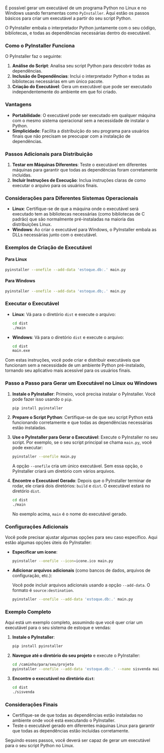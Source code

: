 # 

É possível gerar um executável de um programa Python no Linux e no Windows usando ferramentas como `PyInstaller`. Aqui estão os passos básicos para criar um executável a partir do seu script Python.

O PyInstaller embala o interpretador Python juntamente com o seu código, bibliotecas, e todas as dependências necessárias dentro do executável.

### Como o PyInstaller Funciona

O PyInstaller faz o seguinte:

1. **Análise do Script**: Analisa seu script Python para descobrir todas as dependências.
2. **Inclusão de Dependências**: Inclui o interpretador Python e todas as bibliotecas necessárias em um único pacote.
3. **Criação do Executável**: Gera um executável que pode ser executado independentemente do ambiente em que foi criado.

### Vantagens

- **Portabilidade**: O executável pode ser executado em qualquer máquina com o mesmo sistema operacional sem a necessidade de instalar o Python.
- **Simplicidade**: Facilita a distribuição do seu programa para usuários finais que não precisam se preocupar com a instalação de dependências.

### Passos Adicionais para Distribuição

1. **Testar em Máquinas Diferentes**: Teste o executável em diferentes máquinas para garantir que todas as dependências foram corretamente incluídas.
2. **Incluir Instruções de Execução**: Inclua instruções claras de como executar o arquivo para os usuários finais.

### Considerações para Diferentes Sistemas Operacionais

- **Linux**: Certifique-se de que a máquina onde o executável será executado tem as bibliotecas necessárias (como bibliotecas de C padrão) que são normalmente pré-instaladas na maioria das distribuições Linux.
- **Windows**: Ao criar o executável para Windows, o PyInstaller embala as DLLs necessárias junto com o executável.

### Exemplos de Criação de Executável

#### Para Linux

```bash
pyinstaller --onefile --add-data 'estoque.db:.' main.py
```

#### Para Windows

```bash
pyinstaller --onefile --add-data 'estoque.db;.' main.py
```

### Executar o Executável

- **Linux**: Vá para o diretório `dist` e execute o arquivo:

  ```bash
  cd dist
  ./main
  ```

- **Windows**: Vá para o diretório `dist` e execute o arquivo:

  ```cmd
  cd dist
  main.exe
  ```

Com estas instruções, você pode criar e distribuir executáveis que funcionam sem a necessidade de um ambiente Python pré-instalado, tornando seu aplicativo mais acessível para os usuários finais.

### Passo a Passo para Gerar um Executável no Linux ou Windows

1. **Instale o PyInstaller**:
   Primeiro, você precisa instalar o PyInstaller. Você pode fazer isso usando o `pip`.

   ```bash
   pip install pyinstaller
   ```

2. **Prepare o Script Python**:
   Certifique-se de que seu script Python está funcionando corretamente e que todas as dependências necessárias estão instaladas.

3. **Use o PyInstaller para Gerar o Executável**:
   Execute o PyInstaller no seu script. Por exemplo, se o seu script principal se chama `main.py`, você pode executar:

   ```bash
   pyinstaller --onefile main.py
   ```

   A opção `--onefile` cria um único executável. Sem essa opção, o PyInstaller criará um diretório com vários arquivos.

4. **Encontre o Executável Gerado**:
   Depois que o PyInstaller terminar de rodar, ele criará dois diretórios: `build` e `dist`. O executável estará no diretório `dist`.

   ```bash
   cd dist
   ./main
   ```

   No exemplo acima, `main` é o nome do executável gerado.

### Configurações Adicionais

Você pode precisar ajustar algumas opções para seu caso específico. Aqui estão algumas opções úteis do PyInstaller:

- **Especificar um ícone**:

  ```bash
  pyinstaller --onefile --icon=icone.ico main.py
  ```

- **Adicionar arquivos adicionais** (como bancos de dados, arquivos de configuração, etc.):

  Você pode incluir arquivos adicionais usando a opção `--add-data`. O formato é `source:destination`.

  ```bash
  pyinstaller --onefile --add-data 'estoque.db:.' main.py
  ```

### Exemplo Completo

Aqui está um exemplo completo, assumindo que você quer criar um executável para o seu sistema de estoque e vendas:

1. **Instale o PyInstaller**:

   ```bash
   pip install pyinstaller
   ```

2. **Navegue até o diretório do seu projeto** e execute o PyInstaller:

   ```bash
   cd /caminho/para/seu/projeto
   pyinstaller --onefile --add-data 'estoque.db:.' --name sisvenda main.py
   ```

3. **Encontre o executável no diretório `dist`**:

   ```bash
   cd dist
   ./sisvenda
   ```

### Considerações Finais

- Certifique-se de que todas as dependências estão instaladas no ambiente onde você está executando o PyInstaller.
- Teste o executável gerado em diferentes máquinas Linux para garantir que todas as dependências estão incluídas corretamente.

Seguindo esses passos, você deverá ser capaz de gerar um executável para o seu script Python no Linux.